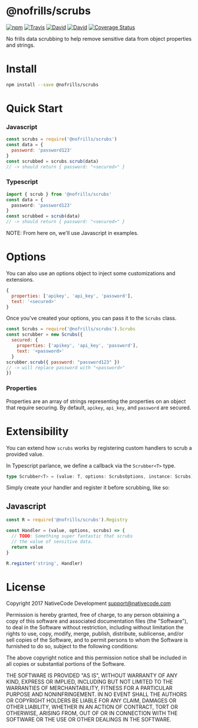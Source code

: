 # @nofrills/scrubs

[![npm](https://img.shields.io/npm/v/@nofrills/scrubs.svg?style=flat-square)](https://www.npmjs.com/package/@nofrills/scrubs)
[![Travis](https://img.shields.io/travis/nativecode-dev/nofrills-scrubs.svg?style=flat-square&label=travis)](https://travis-ci.org/nativecode-dev/nofrills-scrubs)
[![David](https://img.shields.io/david/nativecode-dev/nofrills-scrubs.svg?style=flat-square&label=deps)](https://www.npmjs.com/package/@nofrills/scrubs)
[![David](https://img.shields.io/david/dev/nativecode-dev/nofrills-scrubs.svg?style=flat-square&label=devdeps)](https://www.npmjs.com/package/@nofrills/scrubs)
[![Coverage Status](https://coveralls.io/repos/github/nativecode-dev/nofrills-scrubs/badge.svg?branch=master)](https://coveralls.io/github/nativecode-dev/nofrills-scrubs?branch=master)

No frills data scrubbing to help remove sensitive data from object properties and strings.

# Install

```bash
npm install --save @nofrills/scrubs
```

# Quick Start

### Javascript

```javascript
const scrubs = require('@nofrills/scrubs')
const data = {
  password: 'password123'
}
const scrubbed = scrubs.scrub(data)
// -> should return { password: "<secured>" }
```

### Typescript

```typescript
import { scrub } from '@nofrills/scrubs'
const data = {
  password: 'password123'
}
const scrubbed = scrub(data)
// -> should return { password: "<secured>" }
```

NOTE: From here on, we'll use Javascript in examples.

# Options
You can also use an options object to inject some customizations and extensions.

```javascript
{
  properties: ['apikey', 'api_key', 'password'],
  text: '<secured>'
}
```

Once you've created your options, you can pass it to the `Scrubs` class.

```javascript
const Scrubs = require('@nofrills/scrubs').Scrubs
const scrubber = new Scrubs({
  secured: {
    properties: ['apikey', 'api_key', 'password'],
    text: '<password>'
  }
scrubber.scrub({ password: "password123" })
// -> will replace password with "<password>"
})
```

### Properties
Properties are an array of strings representing the properties on an object that require securing. By default, `apikey`, `api_key`, and `password` are secured.

# Extensibility
You can extend how `scrubs` works by registering custom handlers to scrub a provided value.

In Typescript parlance, we define a callback via the `Scrubber<T>` type.

```typescript
type Scrubber<T> = (value: T, options: ScrubsOptions, instance: Scrubs) => T
```

Simply create your handler and register it before scrubbing, like so:

## Javascript

```javascript
const R = require('@nofrills/scrubs').Registry

const Handler = (value, options, scrubs) => {
  // TODO: Something super fantastic that scrubs
  // the value of sensitive data.
  return value
}

R.register('string', Handler)
```

# License

Copyright 2017 NativeCode Development <support@nativecode.com>

Permission is hereby granted, free of charge, to any person obtaining a copy of this software and associated
documentation files (the "Software"), to deal in the Software without restriction, including without
limitation the rights to use, copy, modify, merge, publish, distribute, sublicense, and/or sell copies of the
Software, and to permit persons to whom the Software is furnished to do so, subject to the following
conditions:

The above copyright notice and this permission notice shall be included in all copies or substantial portions
of the Software.

THE SOFTWARE IS PROVIDED "AS IS", WITHOUT WARRANTY OF ANY KIND, EXPRESS OR IMPLIED, INCLUDING BUT NOT LIMITED
TO THE WARRANTIES OF MERCHANTABILITY, FITNESS FOR A PARTICULAR PURPOSE AND NONINFRINGEMENT. IN NO EVENT SHALL
THE AUTHORS OR COPYRIGHT HOLDERS BE LIABLE FOR ANY CLAIM, DAMAGES OR OTHER LIABILITY, WHETHER IN AN ACTION OF
CONTRACT, TORT OR OTHERWISE, ARISING FROM, OUT OF OR IN CONNECTION WITH THE SOFTWARE OR THE USE OR OTHER
DEALINGS IN THE SOFTWARE.
